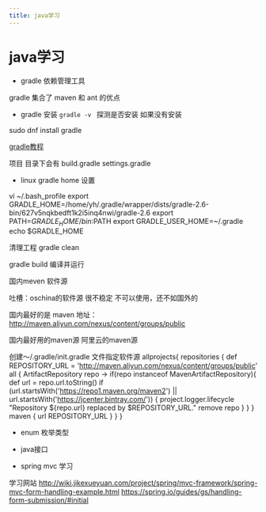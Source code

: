 ```yaml
---
title: java学习
---
```

# java学习

+ gradle 依赖管理工具

gradle 集合了 maven 和 ant 的优点

+ gradle 安装
`gradle -v ` 探测是否安装 如果没有安装

sudo dnf install gradle

[gradle教程](http://www.zircon.me/06-25-2015/about-gradle.html)

项目 目录下会有 
build.gradle
settings.gradle

* linux gradle home 设置

vi ~/.bash_profile
export GRADLE_HOME=/home/yh/.gradle/wrapper/dists/gradle-2.6-bin/627v5nqkbedft1k2i5inq4nwi/gradle-2.6
export PATH=$GRADLE_HOME/bin:$PATH
export GRADLE_USER_HOME=~/.gradle
echo $GRADLE_HOME

清理工程 
gradle clean

gradle build 编译并运行

国内meven 软件源

吐槽：oschina的软件源 很不稳定 不可以使用，还不如国外的

国内最好的是 maven
地址：
http://maven.aliyun.com/nexus/content/groups/public

国内最好用的maven源 阿里云的maven源

创建～/.gradle/init.gradle 文件指定软件源
allprojects{
    repositories {
        def REPOSITORY_URL = 'http://maven.aliyun.com/nexus/content/groups/public'
        all { ArtifactRepository repo ->
            if(repo instanceof MavenArtifactRepository){
                def url = repo.url.toString()
                if (url.startsWith('https://repo1.maven.org/maven2') || url.startsWith('https://jcenter.bintray.com/')) {
                    project.logger.lifecycle "Repository ${repo.url} replaced by $REPOSITORY_URL."
                    remove repo
                }
            }
        }
        maven {
            url REPOSITORY_URL
        }
    }
}

+ enum 枚举类型

+ java接口

+ spring mvc 学习

学习网站
http://wiki.jikexueyuan.com/project/spring/mvc-framework/spring-mvc-form-handling-example.html
https://spring.io/guides/gs/handling-form-submission/#initial